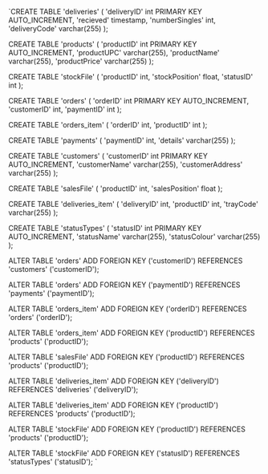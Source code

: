 `CREATE TABLE 'deliveries' (
  'deliveryID' int PRIMARY KEY AUTO_INCREMENT,
  'recieved' timestamp,
  'numberSingles' int,
  'deliveryCode' varchar(255)
);

CREATE TABLE 'products' (
  'productID' int PRIMARY KEY AUTO_INCREMENT,
  'productUPC' varchar(255),
  'productName' varchar(255),
  'productPrice' varchar(255)
);

CREATE TABLE 'stockFile' (
  'productID' int,
  'stockPosition' float,
  'statusID' int
);

CREATE TABLE 'orders' (
  'orderID' int PRIMARY KEY AUTO_INCREMENT,
  'customerID' int,
  'paymentID' int
);

CREATE TABLE 'orders_item' (
  'orderID' int,
  'productID' int
);

CREATE TABLE 'payments' (
  'paymentID' int,
  'details' varchar(255)
);

CREATE TABLE 'customers' (
  'customerID' int PRIMARY KEY AUTO_INCREMENT,
  'customerName' varchar(255),
  'customerAddress' varchar(255)
);

CREATE TABLE 'salesFile' (
  'productID' int,
  'salesPosition' float
);

CREATE TABLE 'deliveries_item' (
  'deliveryID' int,
  'productID' int,
  'trayCode' varchar(255)
);

CREATE TABLE 'statusTypes' (
  'statusID' int PRIMARY KEY AUTO_INCREMENT,
  'statusName' varchar(255),
  'statusColour' varchar(255)
);

ALTER TABLE 'orders' ADD FOREIGN KEY ('customerID') REFERENCES 'customers' ('customerID');

ALTER TABLE 'orders' ADD FOREIGN KEY ('paymentID') REFERENCES 'payments' ('paymentID');

ALTER TABLE 'orders_item' ADD FOREIGN KEY ('orderID') REFERENCES 'orders' ('orderID');

ALTER TABLE 'orders_item' ADD FOREIGN KEY ('productID') REFERENCES 'products' ('productID');

ALTER TABLE 'salesFile' ADD FOREIGN KEY ('productID') REFERENCES 'products' ('productID');

ALTER TABLE 'deliveries_item' ADD FOREIGN KEY ('deliveryID') REFERENCES 'deliveries' ('deliveryID');

ALTER TABLE 'deliveries_item' ADD FOREIGN KEY ('productID') REFERENCES 'products' ('productID');

ALTER TABLE 'stockFile' ADD FOREIGN KEY ('productID') REFERENCES 'products' ('productID');

ALTER TABLE 'stockFile' ADD FOREIGN KEY ('statusID') REFERENCES 'statusTypes' ('statusID');
`
